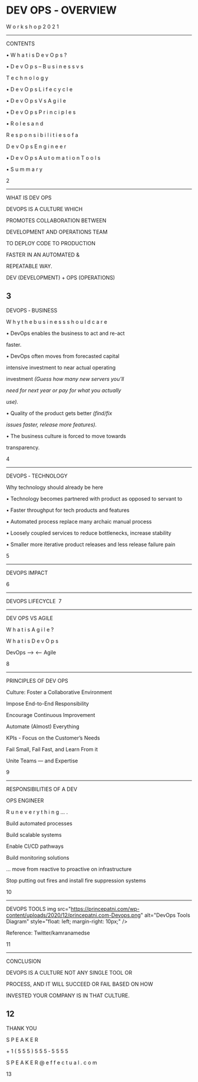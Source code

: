 

<h1> DEV OPS ‐ OVERVIEW </h1>

W o r k s h o p 2 0 2 1

---



CONTENTS

• W h a t i s D e v O p s ?

• D e v O p s – B u s i n e s s v s

T e c h n o l o g y

• D e v O p s L i f e c y c l e

• D e v O p s V s A g i l e

• D e v O p s P r i n c i p l e s

• R o l e s a n d

R e s p o n s i b i l i t i e s o f a

D e v O p s E n g i n e e r

• D e v O p s A u t o m a t i o n T o o l s

• S u m m a r y

2


---


WHAT IS DEV OPS

DEVOPS IS A CULTURE WHICH

PROMOTES COLLABORATION BETWEEN

DEVELOPMENT AND OPERATIONS TEAM

TO DEPLOY CODE TO PRODUCTION

FASTER IN AN AUTOMATED &

REPEATABLE WAY.

DEV (DEVELOPMENT) + OPS (OPERATIONS)

3
---



DEVOPS ‐ BUSINESS

W h y t h e b u s i n e s s s h o u l d c a r e

• DevOps enables the business to act and re-act

faster.

• DevOps often moves from forecasted capital

intensive investment to near actual operating

investment *(Guess how many new servers you’ll*

*need for next year or pay for what you actually*

*use).*

• Quality of the product gets better *(find/fix*

*issues faster, release more features).*

• The business culture is forced to move towards

transparency.

4


---


DEVOPS ‐ TECHNOLOGY

Why technology should already be here

• Technology becomes partnered with product as opposed to servant to

• Faster throughput for tech products and features

• Automated process replace many archaic manual process

• Loosely coupled services to reduce bottlenecks, increase stability

• Smaller more iterative product releases and less release failure pain

5


---


DEVOPS IMPACT

6


---


DEVOPS LIFECYCLE
![]()
7


---


DEV OPS VS AGILE

W h a t i s A g i l e ?

W h a t i s D e v O p s

DevOps  --> <--  Agile

8


---


PRINCIPLES OF DEV OPS

Culture: Foster a Collaborative Environment

Impose End-to-End Responsibility

Encourage Continuous Improvement

Automate (Almost) Everything

KPIs - Focus on the Customer’s Needs

Fail Small, Fail Fast, and Learn From it

Unite Teams — and Expertise

9


---


RESPONSIBILITIES OF A DEV

OPS ENGINEER

R u n e v e r y t h i n g … .

Build automated processes

Build scalable systems

Enable CI/CD pathways

Build monitoring solutions

… move from reactive to proactive on infrastructure

Stop putting out fires and install fire suppression systems

10

---



DEVOPS TOOLS
img src="https://princepatni.com/wp-content/uploads/2020/12/princepatni.com-Devops.png"
alt="DevOps Tools Diagram"
style="float: left; margin-right: 10px;" />


Reference: Twitter/kamranamedse

11


---


CONCLUSION

DEVOPS IS A CULTURE NOT ANY SINGLE TOOL OR

PROCESS, AND IT WILL SUCCEED OR FAIL BASED ON HOW

INVESTED YOUR COMPANY IS IN THAT CULTURE.

12
---


THANK YOU

S P E A K E R

\+ 1 ( 5 5 5 ) 5 5 5 ‐ 5 5 5 5

S P E A K E R @ e f f e c t u a l . c o m

13
